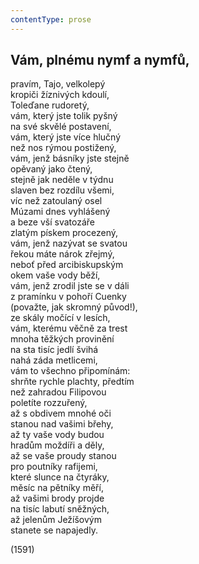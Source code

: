 ```yaml
---
contentType: prose
---
```


## Vám, plnému nymf a nymfů,

pravím, Tajo, velkolepý  
kropiči žíznivých kdoulí,  
Toleďane rudoretý,  
vám, který jste tolik pyšný  
na své skvělé postavení,  
vám, který jste více hlučný  
než nos rýmou postižený,  
vám, jenž básníky jste stejně  
opěvaný jako čtený,  
stejně jak neděle v týdnu  
slaven bez rozdílu všemi,  
víc než zatoulaný osel  
Múzami dnes vyhlášený  
a beze vší svatozáře  
zlatým pískem procezený,  
vám, jenž nazývat se svatou  
řekou máte nárok zřejmý,  
neboť před arcibiskupským  
okem vaše vody běží,  
vám, jenž zrodil jste se v dáli  
z pramínku v pohoří Cuenky  
(považte, jak skromný původ!),  
ze skály močící v lesích,  
vám, kterému věčně za trest  
mnoha těžkých provinění  
na sta tisíc jedlí švihá  
nahá záda metlicemi,  
vám to všechno připomínám:  
shrňte rychle plachty, předtím  
než zahradou Filipovou  
poletíte rozzuřený,  
až s obdivem mnohé oči  
stanou nad vašimi břehy,  
až ty vaše vody budou  
hradům moždíři a děly,  
až se vaše proudy stanou  
pro poutníky rafijemi,  
které slunce na čtyráky,  
měsíc na pětníky měří,  
až vašimi brody projde  
na tisíc labutí sněžných,  
až jelenům Ježíšovým  
stanete se napajedly.

(1591)
